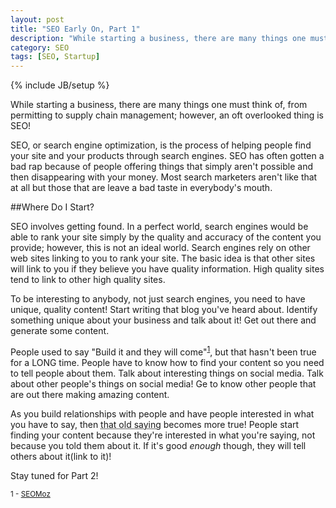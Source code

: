 ```yaml
---
layout: post
title: "SEO Early On, Part 1"
description: "While starting a business, there are many things one must think of, from permitting to supply chain management; however, an oft overlooked thing is SEO!"
category: SEO
tags: [SEO, Startup]
---
```

{% include JB/setup %}

While starting a business, there are many things one must think of, from permitting to supply chain management; however, an oft overlooked thing is SEO!

SEO, or search engine optimization, is the process of helping people find your site and your products through search engines.  SEO has often gotten a bad rap because of people offering things that simply aren't possible and then disappearing with your money.  Most search marketers aren't like that at all but those that are leave a bad taste in everybody's mouth.

##Where Do I Start?

SEO involves getting found.  In a perfect world, search engines would be able to rank your site simply by the quality and accuracy of the content you provide; however, this is not an ideal world.  Search engines rely on other web sites linking to you to rank your site.  The basic idea is that other sites will link to you if they believe you have quality information.  High quality sites tend to link to other high quality sites.

To be interesting to anybody, not just search engines, you need to have unique, quality content!  Start writing that blog you've heard about.  Identify something unique about your business and talk about it!  Get out there and generate some content.

People used to say "Build it and they will come"<sup><a href="#1">1</a></sup>, but that hasn't been true for a LONG time.  People have to know how to find your content so you need to tell people about them.  Talk about interesting things on social media.  Talk about other people's things on social media!  Ge to know other people that are out there making amazing content.

As you build relationships with people and have people interested in what you have to say, then <abbr style="text-transform: none" title="Build it and they will come!">that old saying</abbr> becomes more true!  People start finding your content because they're interested in what you're saying, not because you told them about it.  If it's good *enough* though, they will tell others about it(link to it)!

Stay tuned for Part 2!

<sup><a id="1">1</a> - <a href="http://www.seomoz.org/blog/8-tips-to-get-domain-diversity-with-the-anchor-text-you-want">SEOMoz</a></sup>